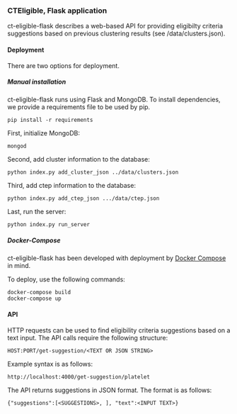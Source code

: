 ### CTEligible, Flask application

ct-eligible-flask describes a web-based API for providing eligibilty criteria suggestions based on previous clustering results (see /data/clusters.json).

#### Deployment

There are two options for deployment.

##### Manual installation

ct-eligible-flask runs using Flask and MongoDB. To install dependencies, we provide a requirements file to be used by pip.

```
pip install -r requirements
```

First, initialize MongoDB:

```
mongod
```

Second, add cluster information to the database:

```
python index.py add_cluster_json ../data/clusters.json
```

Third, add ctep information to the database:

```
python index.py add_ctep_json .../data/ctep.json
```


Last, run the server:

```
python index.py run_server
```

##### Docker-Compose

ct-eligible-flask has been developed with deployment by [Docker Compose](https://docs.docker.com/compose/) in mind.

To deploy, use the following commands:

```
docker-compose build
docker-compose up
```

#### API

HTTP requests can be used to find eligibility criteria suggestions based on a text input.  The API calls require the following structure:

```
HOST:PORT/get-suggestion/<TEXT OR JSON STRING>
```

Example syntax is as follows:

```
http://localhost:4000/get-suggestion/platelet
```

The API returns suggestions in JSON format.  The format is as follows:

```
{"suggestions":[<SUGGESTIONS>, ], "text":<INPUT TEXT>}
```
